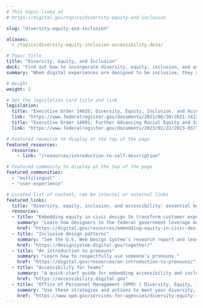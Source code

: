 ```yaml
---
# This topic lives at
# https://digital.gov/topics/diversity-equity-and-inclusion

slug: "diversity-equity-and-inclusion"

aliases:
  - /topics/diversity-equity-inclusion-accessibility-deia/

# Topic Title
title: "Diversity, Equity, and Inclusion"
deck: "Find out how to incorporate diversity, equity, inclusion, and accessibility (DEIA) into digital experiences."
summary: "When digital experiences are designed to be inclusive, they are accessible to all — people with diverse abilities, people who speak different languages, and people from diverse cultural, ethnic, and economic backgrounds. Inclusion creates a better user experience for everyone. When we consider inclusion from the start of designing digital experiences, we create a wider impact for the products and services we design."

# Weight
weight: 2

# Set the legislation card title and link
legislation:
  title: "Executive Order 14035: Diversity, Equity, Inclusion, and Accessibility in the Federal Workforce"
  link: "https://www.federalregister.gov/documents/2021/06/30/2021-14127/diversity-equity-inclusion-and-accessibility-in-the-federal-workforce"
  title: "Executive Order 14091: Further Advancing Racial Equity and Support for Underserved Communities Through the Federal Government"
  link: "https://www.federalregister.gov/documents/2023/02/22/2023-03779/further-advancing-racial-equity-and-support-for-underserved-communities-through-the-federal"

# Featured resource to display at the top of the page
featured_resources:
  resources:
    - link: "/resources/introduction-to-self-description"

# Featured community to display at the top of the page
featured_communities:
  - "multilingual"
  - "user-experience"

# Curated list of content, can be internal or external links
featured_links:
  title: "Diversity, equity, inclusion, and accessibility: essential knowledge"
  resources:
  - title: "Embedding equity in civic design to transform customer experience"
    summary: "Learn how designers in the federal government leverage design methods to build a foundation for improved customer experiences for all people."
    href: "https://digital.gov/resources/embedding-equity-in-civic-design-to-transform-customer-experience/"
  - title: "Inclusive design patterns"
    summary: "See the U.S. Web Design System’s research report and learn how findings lead to library of guidance and examples focused on key digital interactions that foster effective, inclusive, and equitable digital experiences."
    href: "https://designsystem.digital.gov/together/"
  - title: "An introduction to pronouns"
    summary: "Learn how to respectfully use someone’s pronouns."
    href: "https://digital.gov/resources/an-introduction-to-pronouns/"
  - title: "Accessibility for Teams"
    summary: "A quick-start guide for embedding accessibility and inclusive design practices into your team’s workflow."
    href: "https://accessibility.digital.gov"
  - title: "Office of Personnel Management (OPM) | Diversity, Equity, Inclusion, and Accessibility"
    summary: "Use these strategies and actions to meet your diversity, equity, and inclusion goals."
    href: "https://www.opm.gov/services-for-agencies/diversity-equity-inclusion-and-accessibility/"
---
```

